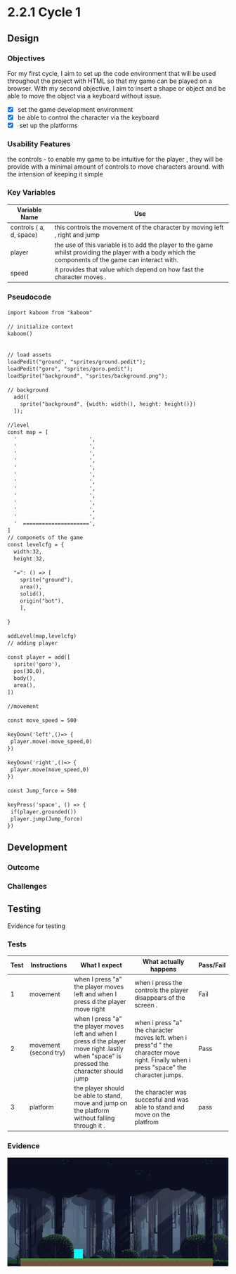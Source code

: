# 2.2.1 Cycle 1

##

## Design

### Objectives

For my first cycle, I aim to set up the code environment that will be used throughout the project with  HTML so that my game can be played on a browser. With my second objective, I aim to insert a shape or object and be able to move the object via a keyboard without issue. &#x20;

* [x] set the game development environment
* [x] be able to control the character via the keyboard&#x20;
* [x] &#x20;set up the platforms&#x20;

### Usability Features

the controls - to enable my game to be intuitive for the player , they will be provide with a minimal amount of controls to move characters around. with the intension of keeping it simple &#x20;

### Key Variables

| Variable Name           | Use                                                                                                                                                     |
| ----------------------- | ------------------------------------------------------------------------------------------------------------------------------------------------------- |
| controls ( a, d, space) | this controls the movement of the character by moving left , right and jump                                                                             |
| player                  |  the use of this variable is to add the player to the game whilst providing the player with a body which the components of the game can interact with.  |
| speed                   | it provides that value which depend on how fast the character moves .                                                                                   |

### Pseudocode

```
import kaboom from "kaboom"

// initialize context
kaboom()


// load assets
loadPedit("ground", "sprites/ground.pedit");
loadPedit("goro", "sprites/goro.pedit");
loadSprite("background", "sprites/background.png");

// background 
  add([
    sprite("background", {width: width(), height: height()})
  ]);

//level
const map = [
  '                       ',
  '                       ',
  '                       ',
  '                       ',
  '                       ',
  '                       ',
  '                       ',
  '                       ',
  '                       ',
  '                       ',
  '                       ',
  '                       ',
  '  =====================',
]
// componets of the game 
const levelcfg = {
  width:32,
  height:32,
  
  "=": () => [
	sprite("ground"),
	area(),
	solid(),
	origin("bot"),
	],
 
}

addLevel(map,levelcfg)
// adding player 

const player = add([
  sprite('goro'),
  pos(30,0),
  body(),
  area(),
])

//movement 

const move_speed = 500

keyDown('left',()=> {
 player.move(-move_speed,0) 
})

keyDown('right',()=> {
 player.move(move_speed,0) 
})

const Jump_force = 500

keyPress('space', () => {
 if(player.grounded())
 player.jump(Jump_force)
})
```

## Development

### Outcome

### Challenges



## Testing

Evidence for testing

### Tests

| Test | Instructions           | What I expect                                                                                                                               | What actually happens                                                                                                                    | Pass/Fail |
| ---- | ---------------------- | ------------------------------------------------------------------------------------------------------------------------------------------- | ---------------------------------------------------------------------------------------------------------------------------------------- | --------- |
| 1    | movement               | when I press "a" the player moves left and when I press d the player move right                                                             | when i press the controls the player disappears of the screen .                                                                          | Fail      |
| 2    | movement (second  try) | when I press "a" the player moves left and when I press d the player move right .lastly when "space" is pressed the character  should jump  | when i press "a" the character moves left. when i press"d " the character move right. Finally when i press "space" the character  jumps. | Pass      |
| 3    | platform               | the player should be able to stand, move and jump on the platform without falling through it .                                              | the character was succesful and was able to stand and move on the platfrom                                                               | pass      |

### Evidence



![](<../.gitbook/assets/image (8).png>)
